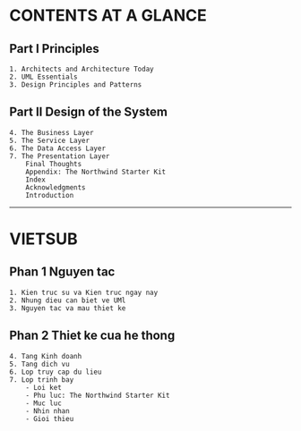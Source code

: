 # CONTENTS AT A GLANCE

## Part I Principles

    1. Architects and Architecture Today
    2. UML Essentials
    3. Design Principles and Patterns

## Part II Design of the System

    4. The Business Layer
    5. The Service Layer
    6. The Data Access Layer
    7. The Presentation Layer
        Final Thoughts
        Appendix: The Northwind Starter Kit
        Index 
        Acknowledgments
        Introduction

_____________


# VIETSUB

## Phan 1 Nguyen tac

    1. Kien truc su va Kien truc ngay nay
    2. Nhung dieu can biet ve UMl
    3. Nguyen tac va mau thiet ke


## Phan 2 Thiet ke cua he thong

    4. Tang Kinh doanh
    5. Tang dich vu
    6. Lop truy cap du lieu
    7. Lop trinh bay
        - Loi ket
        - Phu luc: The Northwind Starter Kit
        - Muc luc
        - Nhin nhan
        - Gioi thieu

